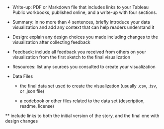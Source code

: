 * Write-up: PDF or Markdown file that includes links to your Tableau Public workbooks, published online, and a write-up with four sections. 

* Summary: in no more than 4 sentences, briefly introduce your data visualization and add any context that can help readers understand it
* Design: explain any design choices you made including changes to the visualization after collecting feedback
* Feedback: include all feedback you received from others on your visualization from the first sketch to the final visualization
* Resources: list any sources you consulted to create your visualization
* Data Files
    * the final data set used to create the visualization (usually .csv, .tsv, or .json file)
    
    * a codebook or other files related to the data set (description, readme, license)

** include links to both the initial version of the story, and the final one with design changes
